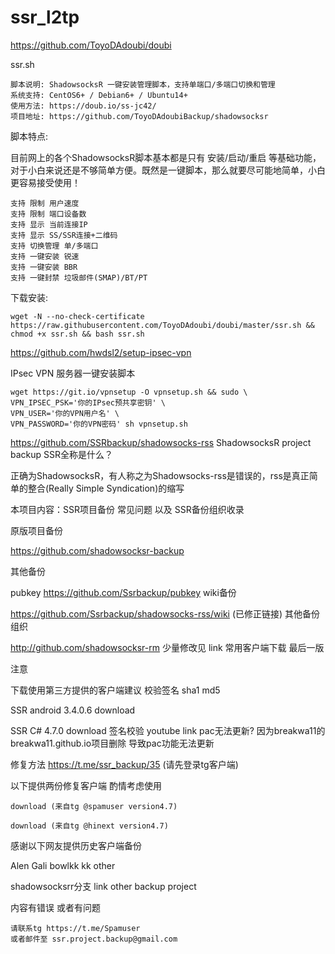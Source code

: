 # ssr_l2tp
https://github.com/ToyoDAdoubi/doubi

ssr.sh

    脚本说明: ShadowsocksR 一键安装管理脚本，支持单端口/多端口切换和管理
    系统支持: CentOS6+ / Debian6+ / Ubuntu14+
    使用方法: https://doub.io/ss-jc42/
    项目地址: https://github.com/ToyoDAdoubiBackup/shadowsocksr

脚本特点:

目前网上的各个ShadowsocksR脚本基本都是只有 安装/启动/重启 等基础功能，对于小白来说还是不够简单方便。既然是一键脚本，那么就要尽可能地简单，小白更容易接受使用！

    支持 限制 用户速度
    支持 限制 端口设备数
    支持 显示 当前连接IP
    支持 显示 SS/SSR连接+二维码
    支持 切换管理 单/多端口
    支持 一键安装 锐速
    支持 一键安装 BBR
    支持 一键封禁 垃圾邮件(SMAP)/BT/PT

下载安装:
```
wget -N --no-check-certificate https://raw.githubusercontent.com/ToyoDAdoubi/doubi/master/ssr.sh && chmod +x ssr.sh && bash ssr.sh
```


https://github.com/hwdsl2/setup-ipsec-vpn

IPsec VPN 服务器一键安装脚本
```
wget https://git.io/vpnsetup -O vpnsetup.sh && sudo \
VPN_IPSEC_PSK='你的IPsec预共享密钥' \
VPN_USER='你的VPN用户名' \
VPN_PASSWORD='你的VPN密码' sh vpnsetup.sh
```


https://github.com/SSRbackup/shadowsocks-rss
ShadowsocksR project backup
SSR全称是什么？

正确为ShadowsocksR，有人称之为Shadowsocks-rss是错误的，rss是真正简单的整合(Really Simple Syndication)的缩写

本项目内容：SSR项目备份 常见问题 以及 SSR备份组织收录

原版项目备份  

https://github.com/shadowsocksr-backup

其他备份

pubkey  https://github.com/Ssrbackup/pubkey
wiki备份

https://github.com/Ssrbackup/shadowsocks-rss/wiki (已修正链接)
其他备份组织

http://github.com/shadowsocksr-rm 少量修改见 link
常用客户端下载  最后一版

注意

下载使用第三方提供的客户端建议 校验签名 sha1 md5

SSR android 3.4.0.6  download

SSR C# 4.7.0 download 签名校验 youtube link
pac无法更新? 因为breakwa11的breakwa11.github.io项目删除 导致pac功能无法更新

修复方法 https://t.me/ssr_backup/35 (请先登录tg客户端)

以下提供两份修复客户端  酌情考虑使用

    download (来自tg @spamuser version4.7)

    download (来自tg @hinext version4.7)

感谢以下网友提供历史客户端备份

Alen Gali bowlkk kk
other

shadowsocksrr分支  link
other backup project

内容有错误 或者有问题

    请联系tg https://t.me/Spamuser
    或者邮件至 ssr.project.backup@gmail.com
